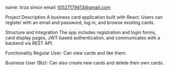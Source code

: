 name: tirza simon
email: t0527179413@gmail.com

Project Description
A business card application built with React. Users can register with an email and password, log in, and browse existing cards.

Structure and Integration
The app includes registration and login forms, card display pages, JWT-based authentication, and communicates with a backend via REST API.

Functionality
Regular User: Can view cards and like them.

Business User (Biz): Can also create new cards and delete their own cards.
